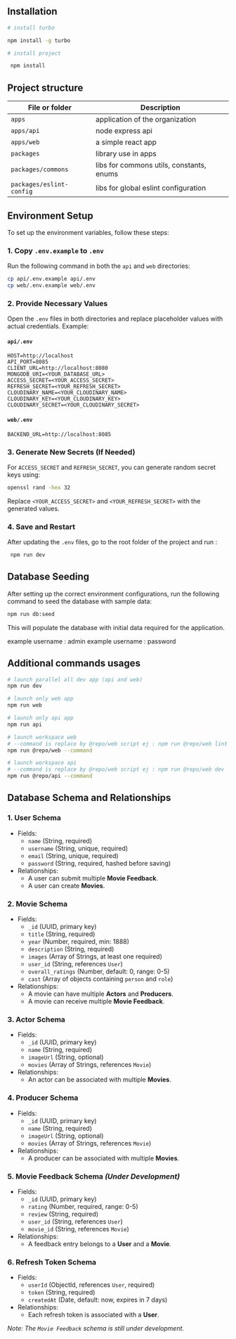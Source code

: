 ## Installation

```sh
# install turbo

npm install -g turbo

# install project

 npm install
```


## Project structure

| File or folder                  | Description                                                                                        |
| ------------------------------- | -------------------------------------------------------------------------------------------------- |
| `apps`                 | application of the organization|
| `apps/api`                 | node express api  |
| `apps/web`                 | a simple react app |
| `packages`                 | library use in apps|
| `packages/commons`                 | libs for commons utils, constants, enums |
| `packages/eslint-config`                 | libs for global eslint configuration |

## Environment Setup

To set up the environment variables, follow these steps:

### 1. Copy `.env.example` to `.env`

Run the following command in both the `api` and `web` directories:

```sh
cp api/.env.example api/.env
cp web/.env.example web/.env
```

### 2. Provide Necessary Values

Open the `.env` files in both directories and replace placeholder values with actual credentials. Example:

#### `api/.env`
```env
HOST=http://localhost
API_PORT=8085
CLIENT_URL=http://localhost:8080
MONGODB_URI=<YOUR_DATABASE_URL>
ACCESS_SECRET=<YOUR_ACCESS_SECRET>
REFRESH_SECRET=<YOUR_REFRESH_SECRET>
CLOUDINARY_NAME=<YOUR_CLOUDINARY_NAME>
CLOUDINARY_KEY=<YOUR_CLOUDINARY_KEY>
CLOUDINARY_SECRET=<YOUR_CLOUDINARY_SECRET>
```

#### `web/.env`
```env
BACKEND_URL=http://localhost:8085
```

### 3. Generate New Secrets (If Needed)

For `ACCESS_SECRET` and `REFRESH_SECRET`, you can generate random secret keys using:

```sh
openssl rand -hex 32
```

Replace `<YOUR_ACCESS_SECRET>` and `<YOUR_REFRESH_SECRET>` with the generated values.

### 4. Save and Restart
After updating the `.env` files, go to the root folder of the project and run :

```sh
 npm run dev
```

## Database Seeding

After setting up the correct environment configurations, run the following command to seed the database with sample data:
```sh
npm run db:seed
```

This will populate the database with initial data required for the application.

example username : admin
example username : password

## Additional commands usages

```sh
# launch parallel all dev app (api and web)
npm run dev

# launch only web app
npm run web

# launch only api app
npm run api

# launch workspace web
# --command is replace by @repo/web script ej : npm run @repo/web lint
npm run @repo/web --command

# launch workspace api
# --command is replace by @repo/web script ej : npm run @repo/web dev
npm run @repo/api --command


```


## Database Schema and Relationships

### 1. **User Schema**
- Fields:
  - `name` (String, required)
  - `username` (String, unique, required)
  - `email` (String, unique, required)
  - `password` (String, required, hashed before saving)
- Relationships:
  - A user can submit multiple **Movie Feedback**.
  - A user can create **Movies**.

### 2. **Movie Schema**
- Fields:
  - `_id` (UUID, primary key)
  - `title` (String, required)
  - `year` (Number, required, min: 1888)
  - `description` (String, required)
  - `images` (Array of Strings, at least one required)
  - `user_id` (String, references `User`)
  - `overall_ratings` (Number, default: 0, range: 0-5)
  - `cast` (Array of objects containing `person` and `role`)
- Relationships:
  - A movie can have multiple **Actors** and **Producers**.
  - A movie can receive multiple **Movie Feedback**.

### 3. **Actor Schema**
- Fields:
  - `_id` (UUID, primary key)
  - `name` (String, required)
  - `imageUrl` (String, optional)
  - `movies` (Array of Strings, references `Movie`)
- Relationships:
  - An actor can be associated with multiple **Movies**.

### 4. **Producer Schema**
- Fields:
  - `_id` (UUID, primary key)
  - `name` (String, required)
  - `imageUrl` (String, optional)
  - `movies` (Array of Strings, references `Movie`)
- Relationships:
  - A producer can be associated with multiple **Movies**.

### 5. **Movie Feedback Schema** *(Under Development)*
- Fields:
  - `_id` (UUID, primary key)
  - `rating` (Number, required, range: 0-5)
  - `review` (String, required)
  - `user_id` (String, references `User`)
  - `movie_id` (String, references `Movie`)
- Relationships:
  - A feedback entry belongs to a **User** and a **Movie**.

### 6. **Refresh Token Schema**
- Fields:
  - `userId` (ObjectId, references `User`, required)
  - `token` (String, required)
  - `createdAt` (Date, default: now, expires in 7 days)
- Relationships:
  - Each refresh token is associated with a **User**.

*Note: The `Movie Feedback` schema is still under development.*
